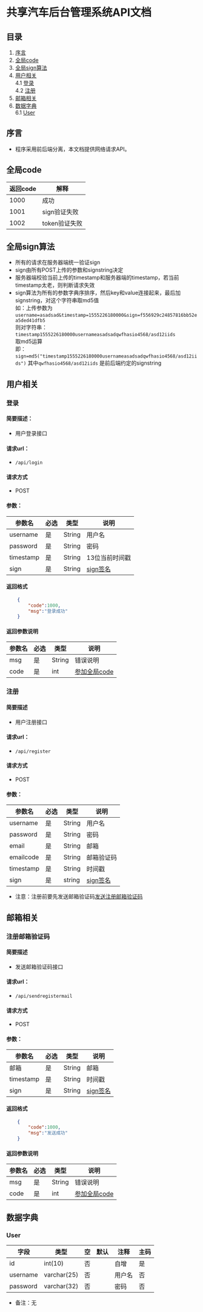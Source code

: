 # 共享汽车后台管理系统API文档

## 目录

1. [序言](#序言) 
2. [全局code](#全局code)
3. [全局sign算法](#全局sign算法)
4. [用户相关](#用户相关)  
4.1 [登录](#登录)  
4.2 [注册](#注册)
5. [邮箱相关](#邮箱相关)
6. [数据字典](#数据字典)  
6.1 [User](#User)

## 序言

- 程序采用前后端分离，本文档提供网络请求API。

## 全局code

返回code|解释
-|-|
1000|成功
1001|sign验证失败
1002|token验证失败

## 全局sign算法
- 所有的请求在服务器端统一验证sign
- sign由所有POST上传的参数和signstring决定
- 服务器端校验当前上传的timestamp和服务器端的timestamp，若当前timestamp太老，则判断请求失效
- sign算法为所有的参数字典序排序，然后key和value连接起来，最后加signstring，对这个字符串取md5值  
如：上传参数为`username=asadsad&timestamp=1555226180000&sign=f556929c24857816bb52ea5ded41dfb5`  
则对字符串：  
`timestamp1555226180000usernameasadsadqwfhasio4568/asd12iids`  
取md5运算  
即：  
`sign=md5("timestamp1555226180000usernameasadsadqwfhasio4568/asd12iids")`
其中`qwfhasio4568/asd12iids` 是前后端约定的signstring
## 用户相关

### 登录
#### 简要描述：
- 用户登录接口
#### 请求url：
- `/api/login`
#### 请求方式
- POST
#### 参数：
参数名|必选|类型|说明
-|-|-|-|
username|是|String|用户名
password|是|String|密码
timestamp|是|String|13位当前时间戳
sign|是|String|[sign签名](#全局sign算法)
#### 返回格式
``` json
    {
        "code":1000,
        "msg":"登录成功"
    } 
```
#### 返回参数说明
参数名|必选|类型|说明
-|-|-|-|
msg|是|String|错误说明
code|是|int|[参加全局code](#全局code)

### 注册
#### 简要描述
- 用户注册接口
#### 请求url：
- `/api/register`
#### 请求方式
- POST
#### 参数：
参数名|必选|类型|说明
-|-|-|-|
username|是|String|用户名
password|是|String|密码
email|是|String|邮箱
emailcode|是|String|邮箱验证码
timestamp|是|String|时间戳
sign|是|string|[sign签名](#全局sign算法)
- 注意：注册前要先发送邮箱验证码[发送注册邮箱验证码](#注册邮箱验证码)

## 邮箱相关
### 注册邮箱验证码
#### 简要描述
- 发送邮箱验证码接口
#### 请求url：
- `/api/sendregistermail`
#### 请求方式
- POST
#### 参数：
参数名|必选|类型|说明
-|-|-|-|
邮箱|是|String|邮箱
timestamp|是|String|时间戳
sign|是|String|[sign签名](#全局sign算法)
#### 返回格式
``` json
    {
        "code":1000,
        "msg":"发送成功"
    } 
```
#### 返回参数说明
参数名|必选|类型|说明
-|-|-|-|
msg|是|String|错误说明
code|是|int|[参加全局code](#全局code)

## 数据字典

### User

字段|类型|空|默认|注释|主码
-|-|-|-|-|-|
id|int(10)|否||自增|是
username|varchar(25)|否||用户名|否
password|varchar(32)|否||密码|否

- 备注：无
